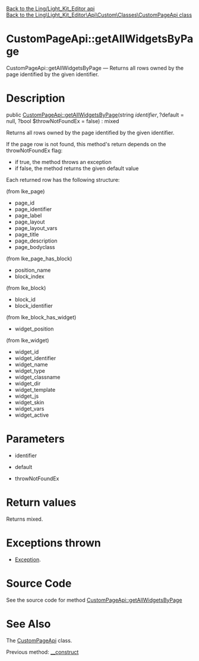 [Back to the Ling/Light_Kit_Editor api](https://github.com/lingtalfi/Light_Kit_Editor/blob/master/doc/api/Ling/Light_Kit_Editor.md)<br>
[Back to the Ling\Light_Kit_Editor\Api\Custom\Classes\CustomPageApi class](https://github.com/lingtalfi/Light_Kit_Editor/blob/master/doc/api/Ling/Light_Kit_Editor/Api/Custom/Classes/CustomPageApi.md)


CustomPageApi::getAllWidgetsByPage
================



CustomPageApi::getAllWidgetsByPage — Returns all rows owned by the page identified by the given identifier.




Description
================


public [CustomPageApi::getAllWidgetsByPage](https://github.com/lingtalfi/Light_Kit_Editor/blob/master/doc/api/Ling/Light_Kit_Editor/Api/Custom/Classes/CustomPageApi/getAllWidgetsByPage.md)(string $identifier, ?$default = null, ?bool $throwNotFoundEx = false) : mixed




Returns all rows owned by the page identified by the given identifier.


If the page row is not found, this method's return depends on the throwNotFoundEx flag:
- if true, the method throws an exception
- if false, the method returns the given default value


Each returned row has the following structure:

(from lke_page)
- page_id
- page_identifier
- page_label
- page_layout
- page_layout_vars
- page_title
- page_description
- page_bodyclass


(from lke_page_has_block)
- position_name
- block_index

(from lke_block)
- block_id
- block_identifier

(from lke_block_has_widget)
- widget_position

(from lke_widget)
- widget_id
- widget_identifier
- widget_name
- widget_type
- widget_classname
- widget_dir
- widget_template
- widget_js
- widget_skin
- widget_vars
- widget_active




Parameters
================


- identifier

    

- default

    

- throwNotFoundEx

    


Return values
================

Returns mixed.


Exceptions thrown
================

- [Exception](http://php.net/manual/en/class.exception.php).&nbsp;







Source Code
===========
See the source code for method [CustomPageApi::getAllWidgetsByPage](https://github.com/lingtalfi/Light_Kit_Editor/blob/master/Api/Custom/Classes/CustomPageApi.php#L29-L88)


See Also
================

The [CustomPageApi](https://github.com/lingtalfi/Light_Kit_Editor/blob/master/doc/api/Ling/Light_Kit_Editor/Api/Custom/Classes/CustomPageApi.md) class.

Previous method: [__construct](https://github.com/lingtalfi/Light_Kit_Editor/blob/master/doc/api/Ling/Light_Kit_Editor/Api/Custom/Classes/CustomPageApi/__construct.md)<br>

